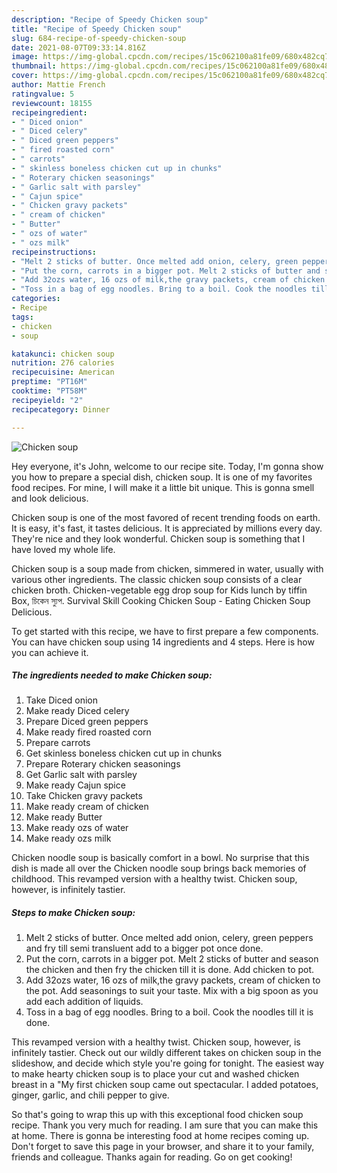 ```yaml
---
description: "Recipe of Speedy Chicken soup"
title: "Recipe of Speedy Chicken soup"
slug: 684-recipe-of-speedy-chicken-soup
date: 2021-08-07T09:33:14.816Z
image: https://img-global.cpcdn.com/recipes/15c062100a81fe09/680x482cq70/chicken-soup-recipe-main-photo.jpg
thumbnail: https://img-global.cpcdn.com/recipes/15c062100a81fe09/680x482cq70/chicken-soup-recipe-main-photo.jpg
cover: https://img-global.cpcdn.com/recipes/15c062100a81fe09/680x482cq70/chicken-soup-recipe-main-photo.jpg
author: Mattie French
ratingvalue: 5
reviewcount: 18155
recipeingredient:
- " Diced onion"
- " Diced celery"
- " Diced green peppers"
- " fired roasted corn"
- " carrots"
- " skinless boneless chicken cut up in chunks"
- " Roterary chicken seasonings"
- " Garlic salt with parsley"
- " Cajun spice"
- " Chicken gravy packets"
- " cream of chicken"
- " Butter"
- " ozs of water"
- " ozs milk"
recipeinstructions:
- "Melt 2 sticks of butter. Once melted add onion, celery, green peppers and fry till semi transluent add to a bigger pot once done."
- "Put the corn, carrots in a bigger pot. Melt 2 sticks of butter and season the chicken and then fry the chicken till it is done. Add chicken to pot."
- "Add 32ozs water, 16 ozs of milk,the gravy packets, cream of chicken to the pot. Add seasonings to suit your taste. Mix with a big spoon as you add each addition of liquids."
- "Toss in a bag of egg noodles. Bring to a boil. Cook the noodles till it is done."
categories:
- Recipe
tags:
- chicken
- soup

katakunci: chicken soup 
nutrition: 276 calories
recipecuisine: American
preptime: "PT16M"
cooktime: "PT58M"
recipeyield: "2"
recipecategory: Dinner

---
```



![Chicken soup](https://img-global.cpcdn.com/recipes/15c062100a81fe09/680x482cq70/chicken-soup-recipe-main-photo.jpg)

Hey everyone, it's John, welcome to our recipe site. Today, I'm gonna show you how to prepare a special dish, chicken soup. It is one of my favorites food recipes. For mine, I will make it a little bit unique. This is gonna smell and look delicious.

Chicken soup is one of the most favored of recent trending foods on earth. It is easy, it's fast, it tastes delicious. It is appreciated by millions every day. They're nice and they look wonderful. Chicken soup is something that I have loved my whole life.

Chicken soup is a soup made from chicken, simmered in water, usually with various other ingredients. The classic chicken soup consists of a clear chicken broth. Chicken-vegetable egg drop soup for Kids lunch by tiffin Box, চিকেন স্যুপ. Survival Skill Cooking Chicken Soup - Eating Chicken Soup Delicious.


To get started with this recipe, we have to first prepare a few components. You can have chicken soup using 14 ingredients and 4 steps. Here is how you can achieve it.

<!--inarticleads1-->

##### The ingredients needed to make Chicken soup:

1. Take  Diced onion
1. Make ready  Diced celery
1. Prepare  Diced green peppers
1. Make ready  fired roasted corn
1. Prepare  carrots
1. Get  skinless boneless chicken cut up in chunks
1. Prepare  Roterary chicken seasonings
1. Get  Garlic salt with parsley
1. Make ready  Cajun spice
1. Take  Chicken gravy packets
1. Make ready  cream of chicken
1. Make ready  Butter
1. Make ready  ozs of water
1. Make ready  ozs milk


Chicken noodle soup is basically comfort in a bowl. No surprise that this dish is made all over the Chicken noodle soup brings back memories of childhood. This revamped version with a healthy twist. Chicken soup, however, is infinitely tastier. 

<!--inarticleads2-->

##### Steps to make Chicken soup:

1. Melt 2 sticks of butter. Once melted add onion, celery, green peppers and fry till semi transluent add to a bigger pot once done.
1. Put the corn, carrots in a bigger pot. Melt 2 sticks of butter and season the chicken and then fry the chicken till it is done. Add chicken to pot.
1. Add 32ozs water, 16 ozs of milk,the gravy packets, cream of chicken to the pot. Add seasonings to suit your taste. Mix with a big spoon as you add each addition of liquids.
1. Toss in a bag of egg noodles. Bring to a boil. Cook the noodles till it is done.


This revamped version with a healthy twist. Chicken soup, however, is infinitely tastier. Check out our wildly different takes on chicken soup in the slideshow, and decide which style you&#39;re going for tonight. The easiest way to make hearty chicken soup is to place your cut and washed chicken breast in a &#34;My first chicken soup came out spectacular. I added potatoes, ginger, garlic, and chili pepper to give. 

So that's going to wrap this up with this exceptional food chicken soup recipe. Thank you very much for reading. I am sure that you can make this at home. There is gonna be interesting food at home recipes coming up. Don't forget to save this page in your browser, and share it to your family, friends and colleague. Thanks again for reading. Go on get cooking!
